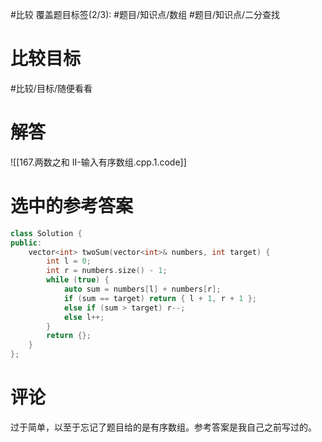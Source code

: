#比较
覆盖题目标签(2/3): #题目/知识点/数组 #题目/知识点/二分查找

# 比较目标

#比较/目标/随便看看 

# 解答

![[167.两数之和 II-输入有序数组.cpp.1.code]]

# 选中的参考答案

```C++
class Solution {
public:
    vector<int> twoSum(vector<int>& numbers, int target) {
        int l = 0;
        int r = numbers.size() - 1;
        while (true) {
            auto sum = numbers[l] + numbers[r];
            if (sum == target) return { l + 1, r + 1 };
            else if (sum > target) r--;
            else l++;
        }
        return {};
    }
};
```

# 评论

过于简单，以至于忘记了题目给的是有序数组。参考答案是我自己之前写过的。